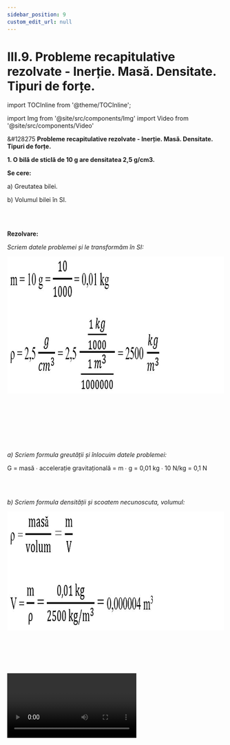 ```yaml
---
sidebar_position: 9
custom_edit_url: null
---
```


# III.9. Probleme recapitulative rezolvate - Inerție. Masă. Densitate. Tipuri de forțe.


import TOCInline from '@theme/TOCInline';

<TOCInline toc={toc} />



import Img from '@site/src/components/Img'
import Video from '@site/src/components/Video'


<div class="alert alert--warning" role="alert">

&#128275 **Probleme recapitulative rezolvate - Inerție. Masă. Densitate. Tipuri de forțe.**

**1. O bilă de sticlă de 10 g are densitatea 2,5 g/cm3.**

**Se cere:**

a)	Greutatea bilei.

b)	Volumul bilei în SI.


<br></br>

**Rezolvare:**




_Scriem datele problemei și le transformăm în SI:_


<Img className="img-responsive4" src="fizica/clasa6/capitolul3/3_5_Poza1_DateleProblemei_ProblemaModel1_vers2.jpg" width="1000" height="318" lazy={false} />

<br></br>
<br></br>
<br></br>


_a) Scriem formula greutății și înlocuim datele problemei:_


G = masă ∙ accelerație gravitațională = m ∙ g = 0,01 kg ∙ 10 N/kg = 0,1 N

<br></br>


_b)	Scriem formula densității și scoatem necunoscuta, volumul:_


<Img className="img-responsive4" src="fizica/clasa6/capitolul3/3_5_Poza2_RezolvarePunctulB_ProblemaModel1_vers2.jpg" width="1000" height="276" />

<br></br>
<br></br>


<Video src="https://www.youtube.com/embed/Frrmos1KG7o" />



<br></br>
<br></br>



**2. Uleiul dintr-o olivieră are greutatea de 10 N și densitatea 0,8 kg/L.**

**Se cere:**

a)	Masa de ulei.

b)	Încape acest ulei din olivieră într-o sticlă de 1 L ?

c)	Volumul uleiului în SI.


<br></br>


**Rezolvare:**


_Scriem datele problemei:_   
G = 10 N    
ρ = 0,8 kg/L

<br></br>

_a) Scriem formula greutății și scoatem necunoscuta, m:_


<Img className="img-responsive4" src="fizica/clasa6/capitolul3/3_5_Poza3_RezolvarePunctulA_ProblemaModel2_vers2.jpg" width="1000" height="204" />


<br></br>
<br></br>
<br></br>


_b) Scriem formula densității și scoatem necunoscuta, volumul, V în litri :_


<Img className="img-responsive4" src="fizica/clasa6/capitolul3/3_5_Poza4_RezolvarePunctulB_ProblemaModel2_vers2.jpg" width="1000" height="240" />

<br></br>
<br></br>
<br></br>


Deci, volumul de 1,2 L de ulei din olivieră nu încape într-o sticlă de 1 L (este prea mare și se revarsă).


<Img className="img-responsive4" src="fizica/clasa6/capitolul3/3_5_Poza5_RezolvarePunctulC_ProblemaModel2_vers3.jpg" width="1000" height="108" />


<br></br>
<br></br>



<Video src="https://www.youtube.com/embed/-ut7y4eueH4" />



<br></br>
<br></br>



**3. Să se transforme următoarele densități în SI:**



<Img className="img-responsive4" src="fizica/clasa6/capitolul3/3_5_Poza5bis_Cerinta_ProblemaModel3.jpg" width="1000" height="202" />

<br></br>
<br></br>


**Rezolvare:**


<Img className="img-responsive4" src="fizica/clasa6/capitolul3/3_5_Poza6_Rezolvare_ProblemaModel3_vers2.jpg" width="1000" height="345" />


<br></br>
<br></br>



<Video src="https://www.youtube.com/embed/sWYgemgVT7Y" />


<br></br>
<br></br>



**4. Ștefania are trei lichide în cantități egale, pe care le-a turnat cu grijă într-un pahar astfel încât să nu se amestece și să formeze trei straturi distincte. Pentru a afla ordinea de turnare a celor trei lichide a studiat tabelul cu densități (la temperatura camerei) și a aflat densitățile celor trei lichide:**

- Ulei de măsline: 0,91 g/cm<sup>3</sup>

- Glicerină: 1,26 g/cm<sup>3</sup>

- Apă: 1 g/cm<sup>3</sup>


**Se cere:**

Care este ordinea în care Ștefania a turnat cele trei lichide în pahar pentru a se forma trei straturi separate? Explică această ordine.

**Rezolvare:**

Ordinea turnării celor 3 lichide în pahar este următoarea:

I. Glicerina - cu densitatea cea mai mare.

II. Apa - cu densitatea mai mică decât a glicerinei

III. Uleiul de măsline - cu cea mai mică densitate.


<br></br>
<br></br>




**5. Pe talerele unei balanțe, Marius a pus câte un cub cu latură de 1 cm, astfel: pe cel din stânga a pus un cub din lemn de stejar cu densitatea de 0,7 g/cm<sup>3</sup>, iar pe cel din dreapta a pus un cub de oțel cu densitatea de 7,7 g/cm<sup>3</sup>.**

**Se cere:**

a)	În ce partea se mișcă acul indicator?

b)	Ce masă marcată și pe care taler trebuie adăugată pentru a echilibra balanța?

c)	Dar dacă ambele cuburi au fiecare latura de 2 cm, ce masă marcată trebuie adăugată?


<Img className="img-responsive" src="fizica/clasa6/capitolul3/3_5_Poza7_Desen_ProblemaModel5.jpg" width="1000" height="491" />

<br></br>
<br></br>
<br></br>



**Rezolvare:**



a)	Acul indicator se mișcă în partea stângă, deoarece la același volum, cubul cu densitate mai mare are și masa mai mare.

b)	Pentru a afla ce masă marcată trebuie adăugată aflăm masele celor două cuburi și apoi diferența lor:


<Img className="img-responsive4" src="fizica/clasa6/capitolul3/3_5_Poza8_Rezolvare1_ProblemaModel5.jpg" width="1000" height="381" />

Masa oțelului este cu 7 g mai mare decât masa lemnului.

Deci trebuie adăugată o masă marcată de 7 g pe talerul din stânga (al lemnului) pentru a echilibra balanța.


c) Pentru a afla ce masă marcată trebuie adăugată aflăm masele celor două cuburi și apoi diferența lor:

<Img className="img-responsive4" src="fizica/clasa6/capitolul3/3_5_Poza9_Rezolvare2_ProblemaModel5.jpg" width="1000" height="390" />

Masa oțelului este cu 56 g mai mare decât masa lemnului, când latura cubului este de 2 cm.

Deci trebuie adăugată o masă marcată de 56 g pe talerul din stânga (al lemnului) pentru a echilibra balanța.




<Video src="https://www.youtube.com/embed/PlJj9ifB6T4" />




</div>


